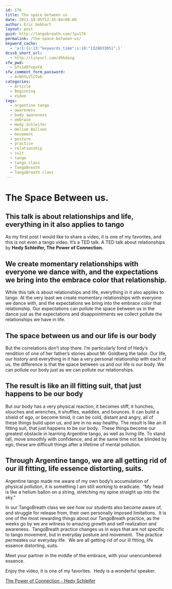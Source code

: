 ```yaml
---
id: 176
title: The space between us
date: 2011-10-05T12:45:04+00:00
author: Eric Gebhart
layout: post
guid: http://tangobreath.com/?p=176
permalink: /the-space-between-us/
keyword_cache:
  - 'a:1:{s:13:"keywords_time";s:10:"1328833051";}'
dcssb_short_url:
  - http://tinyurl.com/d9kdxog
sfw_pwd:
  - Gfs1d07vpvFA
sfw_comment_form_password:
  - ArNhYLVlCTw6
categories:
  - Article
  - Beginning
  - Video
tags:
  - argentine tango
  - awareness
  - body awareness
  - embrace
  - Hedy Schleifer
  - Helium Balloon
  - movement
  - posture
  - practice
  - relationship
  - suit
  - tango
  - tango class
  - TangoBreath
  - TangoBreath class
---
```


# The Space Between us.

## This talk is about relationships and life, everything in it also applies to tango

As my first post I would like to share a video, it is one of my favorites, and this is not even a tango video. It&#8217;s a TED talk. A TED talk about relationships by **Hedy Schleifer, The Power of Connection.**

## We create momentary relationships with everyone we dance with, and the expectations we bring into the embrace color that relationship.

While this talk is about relationships and life, everything in it also applies to tango. At the very least we create momentary relationships with everyone we dance with, and the expectations we bring into the embrace color that relationship. Our expectations can pollute the space between us in the dance just as the expectations and disappointments we collect pollute the relationships we have in life.

## The space between us and our life is our body

But the correlations don&#8217;t stop there. I&#8217;m particularly fond of Hedy&#8217;s rendition of one of her father&#8217;s stories about Mr. Goldberg the tailor. Our life, our history and everything in it has a very personal relationship with each of us, the difference is that the space between us and our life is our body. We can pollute our body just as we can pollute our relationships.

## The result is like an ill fitting suit, that just happens to be our body

But our body has a very physical reaction, it becomes stiff, it hunches, slouches and wrenches, it shuffles, waddles, and bounces. It can build a shield of ego, or become timid, it can be cold, distant and angry, all of these things build upon us, and are in no way healthy. The result is like an ill fitting suit, that just happens to be our body.  These things become our greatest obstacle in learning Argentine tango, as well as living life. To stand tall, move smoothly with confidence, and at the same time not be blinded by ego, these are difficult things after a lifetime of mental pollution.

## Through Argentine tango, we are all getting rid of our ill fitting, life essence distorting, suits.

Argentine tango made me aware of my own body&#8217;s accumulation of physical pollution, it is something I am still working to eradicate.  &#8220;My head is like a helium ballon on a string, stretching my spine straight up into the sky.&#8221;

In our TangoBreath class we see how our students also become aware of, and struggle for release from, their own personally imposed limitations.  It is one of the most rewarding things about our TangoBreath practice, as the weeks go by we are witness to amazing growth and self realization and awareness.  TangoBreath practice changes us in ways that are not specific to tango movement, but in everyday posture and movement.  The practice permeates our everyday life.  We are all getting rid of our ill fitting, life essence distorting, suits.

Meet your partner in the middle of the embrace, with your unencumbered essence.

Enjoy the video, it is one of my favorites.  Hedy is a wonderful speaker.

[The Power of Connection - Hedy Schleifer](https://www.youtube.com/watch?v=HEaERAnIqsY)

